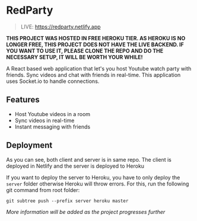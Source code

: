 # RedParty

> LIVE: https://redparty.netlify.app

**THIS PROJECT WAS HOSTED IN FREE HEROKU TIER. AS HEROKU IS NO LONGER FREE, THIS PROJECT DOES NOT HAVE THE LIVE BACKEND. IF YOU WANT TO USE IT, PLEASE CLONE THE REPO AND DO THE NECESSARY SETUP, IT WILL BE WORTH YOUR WHILE!**

A React based web application that let's you host Youtube watch party with friends. Sync videos and chat with friends in real-time. This application uses Socket.io to handle connections.

## Features

-   Host Youtube videos in a room
-   Sync videos in real-time
-   Instant messaging with friends

## Deployment

As you can see, both client and server is in same repo. The client is deployed in Netlify and
the server is deployed to Heroku

If you want to deploy the server to Heroku, you have to only deploy the `server` folder otherwise Heroku
will throw errors. For this, run the following git command from root folder:

```
git subtree push --prefix server heroku master
```

_More information will be added as the project progresses further_

